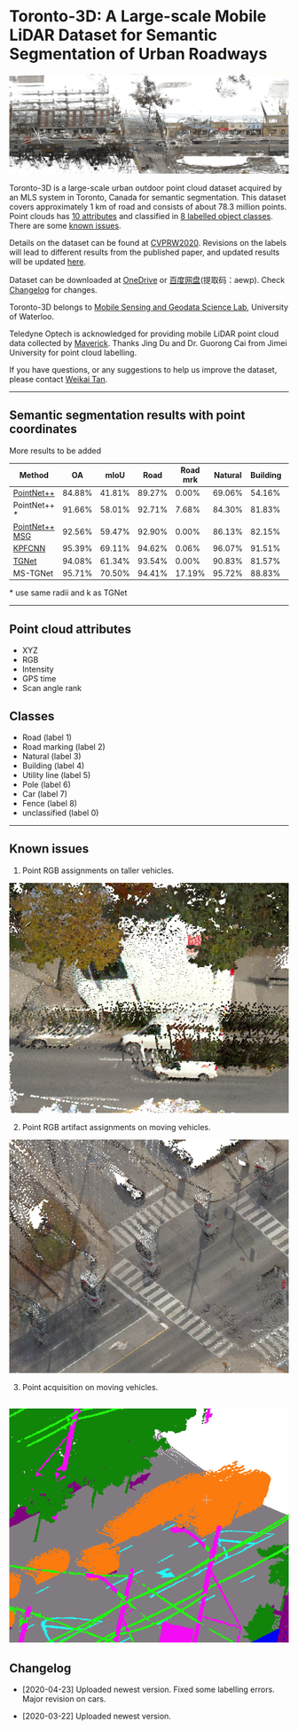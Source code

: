 # Toronto-3D: A Large-scale Mobile LiDAR Dataset for Semantic Segmentation of Urban Roadways

![Image](Screenshots/Sample_RGB.png)

Toronto-3D is a large-scale urban outdoor point cloud dataset acquired by an MLS system in Toronto, Canada for semantic segmentation. This dataset covers approximately 1 km of road and consists of about 78.3 million points. Point clouds has [10 attributes](#attributes) and classified in [8 labelled object classes](#classes). There are some [known issues](#issues).

Details on the dataset can be found at [CVPRW2020](http://openaccess.thecvf.com/content_CVPRW_2020/html/w11/Tan_Toronto-3D_A_Large-Scale_Mobile_LiDAR_Dataset_for_Semantic_Segmentation_of_CVPRW_2020_paper.html). Revisions on the labels will lead to different results from the published paper, and updated results will be updated [here](#results).

Dataset can be downloaded at [OneDrive](https://1drv.ms/u/s!Amlc6yZnF87psX6hKS8VOQllVvj4?e=yWhrYX) or [百度网盘](https://pan.baidu.com/s/16FVZqPU-I56rFRrGWoaxXA)(提取码：aewp).
Check [Changelog](#changelog) for changes.

Toronto-3D belongs to [Mobile Sensing and Geodata Science Lab](https://uwaterloo.ca/mobile-sensing/), University of Waterloo. 

Teledyne Optech is acknowledged for providing mobile LiDAR point cloud data collected by [Maverick](https://www.teledyneoptech.com/en/products/mobile-survey/maverick/). Thanks Jing Du and Dr. Guorong Cai from Jimei University for point cloud labelling.

If you have questions, or any suggestions to help us improve the dataset, please contact [Weikai Tan](mailto:weikai.tan@uwaterloo.ca).

---
## <a name="results"></a> Semantic segmentation results with point coordinates

More results to be added

| Method          | OA     | mIoU   | Road   | Road mrk | Natural | Building | Util line | Pole   | Car    | Fence  |
|------------------|--------|--------|--------|----------|---------|----------|-----------|--------|--------|--------|
| [PointNet++](https://github.com/charlesq34/pointnet2/blob/42926632a3c33461aebfbee2d829098b30a23aaa/models/pointnet2_sem_seg.py#L18)       | 84.88% | 41.81% | 89.27% | 0.00%    | 69.06%  | 54.16%   | 43.78%    | 23.30% | 52.00% | 2.95%  |
| PointNet++ *     | 91.66% | 58.01% | 92.71% | 7.68%    | 84.30%  | 81.83%   | 67.44%    | 63.30% | 60.92% | 5.92%  |
| [PointNet++ MSG](https://github.com/charlesq34/pointnet2/blob/42926632a3c33461aebfbee2d829098b30a23aaa/models/pointnet2_cls_msg.py#L17) | 92.56% | 59.47% | 92.90% | 0.00%    | 86.13%  | 82.15%   | 60.96%    | 62.81% | 76.41% | 14.43% |
| [KPFCNN](https://github.com/HuguesTHOMAS/KPConv/blob/132fdc628fb4850548e931c8b02c6325e7cac85e/training_NPM3D.py#L49)           | 95.39% | 69.11% | 94.62% | 0.06%    | 96.07%  | 91.51%   | 87.68%    | 81.56% | 85.66% | 15.72% |
| [TGNet](https://doi.org/10.1109/TGRS.2019.2958517)            | 94.08% | 61.34% | 93.54% | 0.00%    | 90.83%  | 81.57%   | 65.26%    | 62.98% | 88.73% | 7.85%  |
| MS-TGNet         | 95.71% | 70.50% | 94.41% | 17.19%   | 95.72%  | 88.83%   | 76.01%    | 73.97% | 94.24% | 23.64% |

\* use same radii and k as TGNet

---
## <a name="attributes"></a> Point cloud attributes 
* XYZ
* RGB
* Intensity
* GPS time
* Scan angle rank

## <a name="classes"></a> Classes 
* Road (label 1) 
* Road marking (label 2)
* Natural (label 3)
* Building (label 4)
* Utility line (label 5)
* Pole (label 6)
* Car (label 7)
* Fence (label 8)
* unclassified (label 0)

---
## <a name="issues"></a> Known issues 
1. Point RGB assignments on taller vehicles.

![Image](Screenshots/Issue_1.png)

2. Point RGB artifact assignments on moving vehicles.

![Image](Screenshots/Issue_2.png)

3. Point acquisition on moving vehicles.

![Image](Screenshots/Issue_3.png)
---
## <a name="changelog"></a> Changelog 

* [2020-04-23] Uploaded newest version. Fixed some labelling errors. Major revision on cars.

* [2020-03-22] Uploaded newest version.